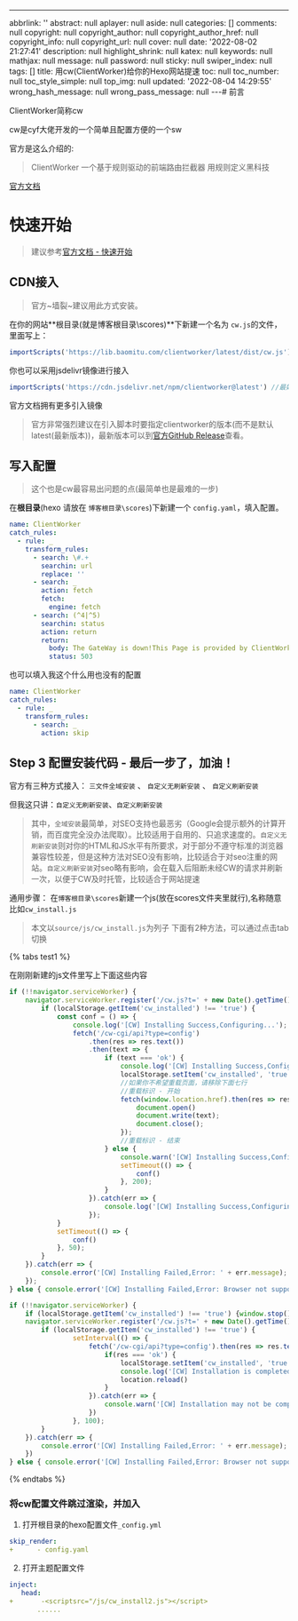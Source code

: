 ---
abbrlink: ''
abstract: null
aplayer: null
aside: null
categories: []
comments: null
copyright: null
copyright_author: null
copyright_author_href: null
copyright_info: null
copyright_url: null
cover: null
date: '2022-08-02 21:27:41'
description: null
highlight_shrink: null
katex: null
keywords: null
mathjax: null
message: null
password: null
sticky: null
swiper_index: null
tags: []
title: 用cw(ClientWorker)给你的Hexo网站提速
toc: null
toc_number: null
toc_style_simple: null
top_img: null
updated: '2022-08-04 14:29:55'
wrong_hash_message: null
wrong_pass_message: null
---# 前言

ClientWorker简称cw

cw是cyf大佬开发的一个简单且配置方便的一个sw

官方是这么介绍的:

> ClientWorker
> 一个基于规则驱动的前端路由拦截器
> 用规则定义黑科技

[官方文档](https://clientworker.js.org/)

# 快速开始

> 建议参考[官方文档 - 快速开始](https://clientworker.js.org/start.html#%E5%BF%AB%E9%80%9F%E5%BC%80%E5%A7%8B)

## CDN接入

> 官方~墙裂~建议用此方式安装。

在你的网站**根目录(就是博客根目录\scores)**下新建一个名为 `cw.js`的文件，里面写上：

```js
importScripts('https://lib.baomitu.com/clientworker/latest/dist/cw.js')
```

你也可以采用jsdelivr镜像进行接入

```js
importScripts('https://cdn.jsdelivr.net/npm/clientworker@latest') //最好指定版本
```

官方文档拥有更多引入镜像

> 官方非常强烈建议在引入脚本时要指定clientworker的版本(而不是默认latest(最新版本))，最新版本可以到[官方GitHub Release](https://github.com/ChenYFan/ClientWorker/releases)查看。

## 写入配置

> 这个也是cw最容易出问题的点(最简单也是最难的一步)

在**根目录**(hexo 请放在 `博客根目录\scores`)下新建一个 `config.yaml`，填入配置。

```yaml
name: ClientWorker 
catch_rules:
  - rule: _
    transform_rules:
      - search: \#.+
        searchin: url
        replace: ''
      - search: _ 
        action: fetch
        fetch:
          engine: fetch 
      - search: (^4|^5) 
        searchin: status 
        action: return
        return:
          body: The GateWay is down!This Page is provided by ClientWorker!
          status: 503
```

也可以填入我这个什么用也没有的配置

```yaml
name: ClientWorker
catch_rules:
  - rule: _
    transform_rules:
      - search: _
        action: skip
```

## Step 3 配置安装代码 - 最后一步了，加油！

官方有三种方式接入： `三文件全域安装` 、 `自定义无刷新安装` 、 `自定义刷新安装`

但我这只讲：`自定义无刷新安装`、`自定义刷新安装`

> 其中，`全域安装`最简单，对SEO支持也最恶劣（Google会提示额外的计算开销，而百度完全没办法爬取）。比较适用于自用的、只追求速度的。`自定义无刷新安装`则对你的HTML和JS水平有所要求，对于部分不遵守标准的浏览器兼容性较差，但是这种方法对SEO没有影响，比较适合于对seo注重的网站。`自定义刷新安装`对seo略有影响，会在载入后阻断未经CW的请求并刷新一次，以便于CW及时托管，比较适合于网站提速

通用步骤：
在`博客根目录\scores`新建一个js(放在scores文件夹里就行),名称随意比如`cw_install.js`

> 本文以`source/js/cw_install.js`为列子
> 下面有2种方法，可以通过点击tab切换

{% tabs test1 %}

<!-- tab 自定义无刷新安装 -->

在刚刚新建的js文件里写上下面这些内容

```js
if (!!navigator.serviceWorker) {
    navigator.serviceWorker.register('/cw.js?t=' + new Date().getTime()).then(async (registration) => {
        if (localStorage.getItem('cw_installed') !== 'true') {
            const conf = () => {
                console.log('[CW] Installing Success,Configuring...');
                fetch('/cw-cgi/api?type=config')
                    .then(res => res.text())
                    .then(text => {
                        if (text === 'ok') {
                            console.log('[CW] Installing Success,Configuring Success,Starting...');
                            localStorage.setItem('cw_installed', 'true');
                            //如果你不希望重载页面，请移除下面七行
                            //重载标识 - 开始
                            fetch(window.location.href).then(res => res.text()).then(text => {
                                document.open()
                                document.write(text);
                                document.close();
                            });
                            //重载标识 - 结束
                        } else {
                            console.warn('[CW] Installing Success,Configuring Failed,Sleeping 200ms...');
                            setTimeout(() => {
                                conf()
                            }, 200);
                        }
                    }).catch(err => {
                        console.log('[CW] Installing Success,Configuring Error,Exiting...');
                    });
            }
            setTimeout(() => {
                conf()
            }, 50);
        }
    }).catch(err => {
        console.error('[CW] Installing Failed,Error: ' + err.message);
    });
} else { console.error('[CW] Installing Failed,Error: Browser not support service worker'); }
```

<!-- endtab -->

<!-- tab 自定义刷新安装 -->

```js
if (!!navigator.serviceWorker) {
    if (localStorage.getItem('cw_installed') !== 'true') {window.stop();}
    navigator.serviceWorker.register('/cw.js?t=' + new Date().getTime()).then(async (registration) => {
        if (localStorage.getItem('cw_installed') !== 'true') {
                setInterval(() => {
                    fetch('/cw-cgi/api?type=config').then(res => res.text()).then(res => {
                        if(res === 'ok') {
                            localStorage.setItem('cw_installed', 'true');
                            console.log('[CW] Installation is completed.Reloading...');
                            location.reload()
                        }
                    }).catch(err => {
                        console.warn('[CW] Installation may not be complete, try again later.')
                    })
                }, 100);
        }
    }).catch(err => {
        console.error('[CW] Installing Failed,Error: ' + err.message);
    })
} else { console.error('[CW] Installing Failed,Error: Browser not support service worker'); }
```

<!-- endtab -->
{% endtabs %}

### 将cw配置文件跳过渲染，并加入

1. 打开根目录的hexo配置文件`_config.yml`

```yml
skip_render: 
+      - config.yaml
```

2. 打开主题配置文件

```yml
inject: 
   head:
+       -<scriptsrc="/js/cw_install2.js"></script>
       ......
```

